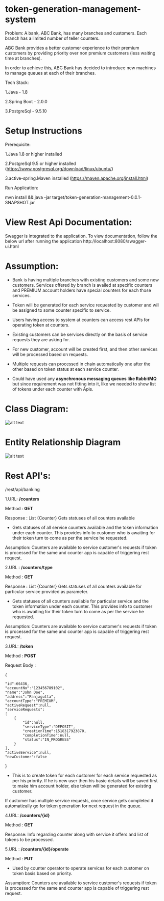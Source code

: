 # token-generation-management-system

Problem: A bank, ABC Bank, has many branches and customers. Each branch has a limited number of
teller counters. 

ABC Bank provides a better customer experience to their premium customers by providing priority over non premium customers (less waiting time at branches).

In order to achieve this, ABC Bank has decided to introduce new machines to manage queues at each of their branches.

Tech Stack:

1.Java - 1.8

2.Spring Boot - 2.0.0

3.PostgreSql - 9.5.10

# Setup Instructions
Prerequisite:

1.Java 1.8 or higher installed

2.PostgreSql 9.5 or higher installed (https://www.postgresql.org/download/linux/ubuntu/)

3.active-spring.Maven installed (https://maven.apache.org/install.html)

Run Application:

mvn install && java -jar target/token-generation-management-0.0.1-SNAPSHOT.jar

# View Rest Api Documentation:
Swagger is integrated to the application. To view documentation, follow the below url after running the application http://localhost:8080/swagger-ui.html

# Assumption:
- Bank is having multiple branches with existing customers and some new customers. Services offered by branch is availed at specific counters and PREMIUM account holders have special counters for each those services.
 

- Token will be generated for each service requested by customer and will be assigned to some counter specific to service.


- Users having access to system at counters can access rest APIs for operating token at counters.


- Existing customers can be services directly on the basis of service requests they are asking for.


- For new customer, account will be created first, and then other services will be processed based on requests.


- Multiple requests can processed in chain automatically one after the other based on token status at each service counter.


- Could have used any **asynchronous messaging queues like RabbitMQ** but since requirement was not fitting into it, like we needed to show list of tokens under each counter with Apis.

# Class Diagram:
![alt text](src/main/resources/token_management_class_diagram_2.png)

# Entity Relationship Diagram
![alt text](src/main/resources/DB_modelling_token_management.png)

# Rest API's:
/rest/api/banking

1.URL: **/counters**

Method : **GET** 

Response : List {Counter} Gets statuses of all counters available

- Gets statuses of all service counters available and the token information under each counter. This provides info to customer who is awaiting for their token turn to come as per the service he requested.

Assumption: Counters are available to service customer's requests if token is processed for the same and counter app is capable of triggering rest request.

2.URL : **/counters/type** 

Method : **GET** 

Response : List {Counter} Gets statuses of all counters available for particular service provided as parameter.

- Gets statuses of all counters available for particular service and the token information under each counter. This provides info to customer who is awaiting for their token turn to come as per the service he requested.

Assumption: Counters are available to service customer's requests if token is processed for the same and counter app is capable of triggering rest request.

3.URL: **/token**

Method : **POST** 

Request Body : 

{ 

	"id":66436,
	"accountNo":"123456789102",
	"name":"John Doe",
	"address":"Panjagutta",
	"accountType":"PREMIUM",
	"activeRequest":null,
	"serviceRequests":
	[
		{
			"id":null,
			"serviceType":"DEPOSIT",
			"creationTime":1518317923870,
			"completionTime":null,
			"status":"IN_PROGRESS"
		}
	],
	"activeService":null,
	"newCustomer":false

} 


- This is to create token for each customer for each service requested as per his priority. If he is new user then his basic details will be saved first to make him account holder, else token will be generated for existing customer.


If customer has multiple service requests, once service gets completed it automatically go for token generation for next request in the queue.

4.URL: **/counters/{id}**

Method : **GET** 

Response: Info regarding counter along with service it offers and list of tokens to be processed.

5.URL : **/counters/{id}/operate**

Method : **PUT** 

- Used by counter operator to operate services for each customer on token basis based on priority.

Assumption: Counters are available to service customer's requests if token is processed for the same and counter app is capable of triggering rest request.


 
